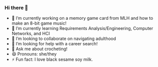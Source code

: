 ### Hi there 👋

- 🔭 I’m currently working on a memory game card from MLH and how to make an 8-bit game music!
- 🌱 I’m currently learning Requirements Analysis/Engineering, Computer Networks, and HCI
- 👯 I’m looking to collaborate on navigating adulthood
- 🤔 I’m looking for help with a career search!
- 💬 Ask me about crocheting!
- 😄 Pronouns: she/they
- ⚡ Fun fact: I love black sesame soy milk.

<!--
**jtly102/jtly102** is a ✨ _special_ ✨ repository because its `README.md` (this file) appears on your GitHub profile.

Here are some ideas to get you started:

- 🔭 I’m currently working on ...
- 🌱 I’m currently learning ...
- 👯 I’m looking to collaborate on ...
- 🤔 I’m looking for help with ...
- 💬 Ask me about ...
- 📫 How to reach me: ...
- 😄 Pronouns: ...
- ⚡ Fun fact: ...
-->
